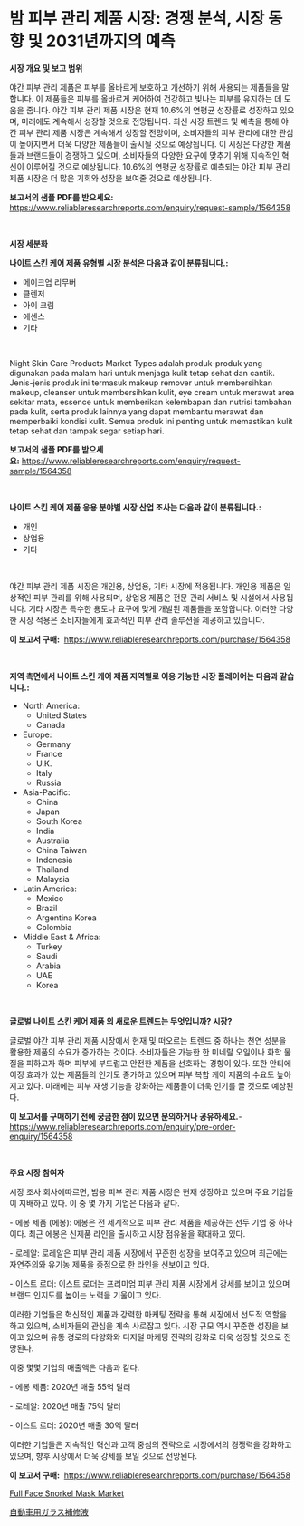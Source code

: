 <p><h1>밤 피부 관리 제품 시장: 경쟁 분석, 시장 동향 및 2031년까지의 예측</h1></p><p><strong>시장 개요 및 보고 범위</strong></p>
<p><p>야간 피부 관리 제품은 피부를 올바르게 보호하고 개선하기 위해 사용되는 제품들을 말합니다. 이 제품들은 피부를 올바르게 케어하여 건강하고 빛나는 피부를 유지하는 데 도움을 줍니다. 야간 피부 관리 제품 시장은 현재 10.6%의 연평균 성장률로 성장하고 있으며, 미래에도 계속해서 성장할 것으로 전망됩니다. 최신 시장 트렌드 및 예측을 통해 야간 피부 관리 제품 시장은 계속해서 성장할 전망이며, 소비자들의 피부 관리에 대한 관심이 높아지면서 더욱 다양한 제품들이 출시될 것으로 예상됩니다. 이 시장은 다양한 제품들과 브랜드들이 경쟁하고 있으며, 소비자들의 다양한 요구에 맞추기 위해 지속적인 혁신이 이루어질 것으로 예상됩니다. 10.6%의 연평균 성장률로 예측되는 야간 피부 관리 제품 시장은 더 많은 기회와 성장을 보여줄 것으로 예상됩니다.</p></p>
<p><strong>보고서의 샘플 PDF를 받으세요:</strong> <a href="https://www.reliableresearchreports.com/enquiry/request-sample/1564358">https://www.reliableresearchreports.com/enquiry/request-sample/1564358</a></p>
<p>&nbsp;</p>
<p><strong>시장 세분화</strong></p>
<p><strong>나이트 스킨 케어 제품 유형별 시장 분석은 다음과 같이 분류됩니다.:</strong></p>
<p><ul><li>메이크업 리무버</li><li>클렌저</li><li>아이 크림</li><li>에센스</li><li>기타</li></ul></p>
<p>&nbsp;</p>
<p><p>Night Skin Care Products Market Types adalah produk-produk yang digunakan pada malam hari untuk menjaga kulit tetap sehat dan cantik. Jenis-jenis produk ini termasuk makeup remover untuk membersihkan makeup, cleanser untuk membersihkan kulit, eye cream untuk merawat area sekitar mata, essence untuk memberikan kelembapan dan nutrisi tambahan pada kulit, serta produk lainnya yang dapat membantu merawat dan memperbaiki kondisi kulit. Semua produk ini penting untuk memastikan kulit tetap sehat dan tampak segar setiap hari.</p></p>
<p><strong>보고서의 샘플 PDF를 받으세요:</strong>&nbsp;<a href="https://www.reliableresearchreports.com/enquiry/request-sample/1564358">https://www.reliableresearchreports.com/enquiry/request-sample/1564358</a></p>
<p>&nbsp;</p>
<p><strong> 나이트 스킨 케어 제품 응용 분야별 시장 산업 조사는 다음과 같이 분류됩니다.:</strong></p>
<p><ul><li>개인</li><li>상업용</li><li>기타</li></ul></p>
<p>&nbsp;</p>
<p><p>야간 피부 관리 제품 시장은 개인용, 상업용, 기타 시장에 적용됩니다. 개인용 제품은 일상적인 피부 관리를 위해 사용되며, 상업용 제품은 전문 관리 서비스 및 시설에서 사용됩니다. 기타 시장은 특수한 용도나 요구에 맞게 개발된 제품들을 포함합니다. 이러한 다양한 시장 적용은 소비자들에게 효과적인 피부 관리 솔루션을 제공하고 있습니다.</p></p>
<p><strong>이 보고서 구매:</strong>&nbsp; <a href="https://www.reliableresearchreports.com/purchase/1564358">https://www.reliableresearchreports.com/purchase/1564358</a></p>
<p>&nbsp;</p>
<p><strong>지역 측면에서 나이트 스킨 케어 제품 지역별로 이용 가능한 시장 플레이어는 다음과 같습니다.:</strong></p>
<p><ul>
    <li>
        North America:
        <ul>
            <li>United States</li>
            <li>Canada</li>
        </ul>
    </li>
    <li>
        Europe:
        <ul>
            <li>Germany</li>
            <li>France</li>
            <li>U.K.</li>
            <li>Italy</li>
            <li>Russia</li>
        </ul>
    </li>
    <li>
        Asia-Pacific:
        <ul>
            <li>China</li>
            <li>Japan</li>
            <li>South Korea</li>
            <li>India</li>
            <li>Australia</li>
            <li>China Taiwan</li>
            <li>Indonesia</li>
            <li>Thailand</li>
            <li>Malaysia</li>
        </ul>
    </li>
    <li>
        Latin America:
        <ul>
            <li>Mexico</li>
            <li>Brazil</li>
            <li>Argentina Korea</li>
            <li>Colombia</li>
        </ul>
    </li>
    <li>
        Middle East & Africa:
        <ul>
            <li>Turkey</li>
            <li>Saudi</li>
            <li>Arabia</li>
            <li>UAE</li>
            <li>Korea</li>
        </ul>
    </li>
    </ul></p>
<p>&nbsp;</p>
<p><strong>글로벌 나이트 스킨 케어 제품 의 새로운 트렌드는 무엇입니까? 시장?</strong></p>
<p><p>글로벌 야간 피부 관리 제품 시장에서 현재 및 떠오르는 트렌드 중 하나는 천연 성분을 활용한 제품의 수요가 증가하는 것이다. 소비자들은 가능한 한 미네랄 오일이나 화학 물질을 피하고자 하며 피부에 부드럽고 안전한 제품을 선호하는 경향이 있다. 또한 안티에이징 효과가 있는 제품들의 인기도 증가하고 있으며 피부 복합 케어 제품의 수요도 높아지고 있다. 미래에는 피부 재생 기능을 강화하는 제품들이 더욱 인기를 끌 것으로 예상된다.</p></p>
<p><strong>이 보고서를 구매하기 전에 궁금한 점이 있으면 문의하거나 공유하세요.</strong>- <a href="https://www.reliableresearchreports.com/enquiry/pre-order-enquiry/1564358">https://www.reliableresearchreports.com/enquiry/pre-order-enquiry/1564358</a></p>
<p>&nbsp;</p>
<p><strong>주요 시장 참여자</strong></p>
<p><p>시장 조사 회사에따르면, 밤용 피부 관리 제품 시장은 현재 성장하고 있으며 주요 기업들이 지배하고 있다. 이 중 몇 가지 기업은 다음과 같다.</p><p>- 에봉 제품 (에봉): 에봉은 전 세계적으로 피부 관리 제품을 제공하는 선두 기업 중 하나이다. 최근 에봉은 신제품 라인을 출시하고 시장 점유율을 확대하고 있다.</p><p>- 로레알: 로레알은 피부 관리 제품 시장에서 꾸준한 성장을 보여주고 있으며 최근에는 자연주의와 유기농 제품을 중점으로 한 라인을 선보이고 있다.</p><p>- 이스트 로더: 이스트 로더는 프리미엄 피부 관리 제품 시장에서 강세를 보이고 있으며 브랜드 인지도를 높이는 노력을 기울이고 있다.</p><p>이러한 기업들은 혁신적인 제품과 강력한 마케팅 전략을 통해 시장에서 선도적 역할을 하고 있으며, 소비자들의 관심을 계속 사로잡고 있다. 시장 규모 역시 꾸준한 성장을 보이고 있으며 유통 경로의 다양화와 디지털 마케팅 전략의 강화로 더욱 성장할 것으로 전망된다.</p><p>이중 몇몇 기업의 매출액은 다음과 같다.</p><p>- 에봉 제품: 2020년 매출 55억 달러</p><p>- 로레알: 2020년 매출 75억 달러</p><p>- 이스트 로더: 2020년 매출 30억 달러</p><p>이러한 기업들은 지속적인 혁신과 고객 중심의 전략으로 시장에서의 경쟁력을 강화하고 있으며, 향후 시장에서 더욱 강세를 보일 것으로 전망된다.</p></p>
<p><strong>이 보고서 구매:</strong>&nbsp;&nbsp;<a href="https://www.reliableresearchreports.com/purchase/1564358">https://www.reliableresearchreports.com/purchase/1564358</a></p>
<p><p><a href="https://github.com/GroverBarry/Market-Research-Report-List-4/blob/main/full-face-snorkel-mask-market.md">Full Face Snorkel Mask Market</a></p><p><a href="https://github.com/ppmazlotr77499/Market-Research-Report-List-1/blob/main/21260487100.md">自動車用ガラス補修液</a></p></p>

